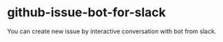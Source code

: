 # github-issue-bot-for-slack
You can create new issue by interactive conversation with bot from slack.
